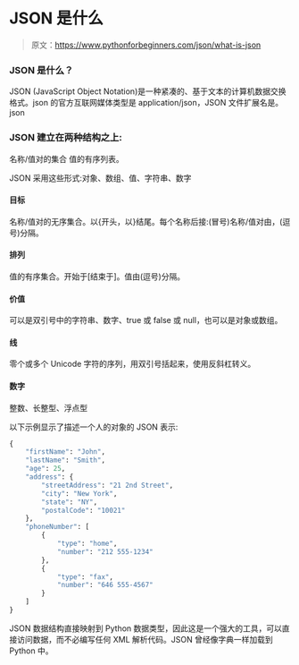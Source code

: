 # JSON 是什么

> 原文：<https://www.pythonforbeginners.com/json/what-is-json>

### JSON 是什么？

JSON (JavaScript Object Notation)是一种紧凑的、基于文本的计算机数据交换格式。json 的官方互联网媒体类型是 application/json，JSON 文件扩展名是。json

### JSON 建立在两种结构之上:

名称/值对的集合
值的有序列表。

JSON 采用这些形式:对象、数组、值、字符串、数字

#### 目标

名称/值对的无序集合。以{开头，以}结尾。每个名称后接:(冒号)名称/值对由，(逗号)分隔。

#### 排列

值的有序集合。开始于[结束于]。值由(逗号)分隔。

#### 价值

可以是双引号中的字符串、数字、true 或 false 或 null，也可以是对象或数组。

#### 线

零个或多个 Unicode 字符的序列，用双引号括起来，使用反斜杠转义。

#### 数字

整数、长整型、浮点型

以下示例显示了描述一个人的对象的 JSON 表示:

```py
{
    "firstName": "John",
    "lastName": "Smith",
    "age": 25,
    "address": {
        "streetAddress": "21 2nd Street",
        "city": "New York",
        "state": "NY",
        "postalCode": "10021"
    },
    "phoneNumber": [
        {
            "type": "home",
            "number": "212 555-1234"
        },
        {
            "type": "fax",
            "number": "646 555-4567"
        }
    ]
}

```

JSON 数据结构直接映射到 Python 数据类型，因此这是一个强大的工具，可以直接访问数据，而不必编写任何 XML 解析代码。JSON 曾经像字典一样加载到 Python 中。